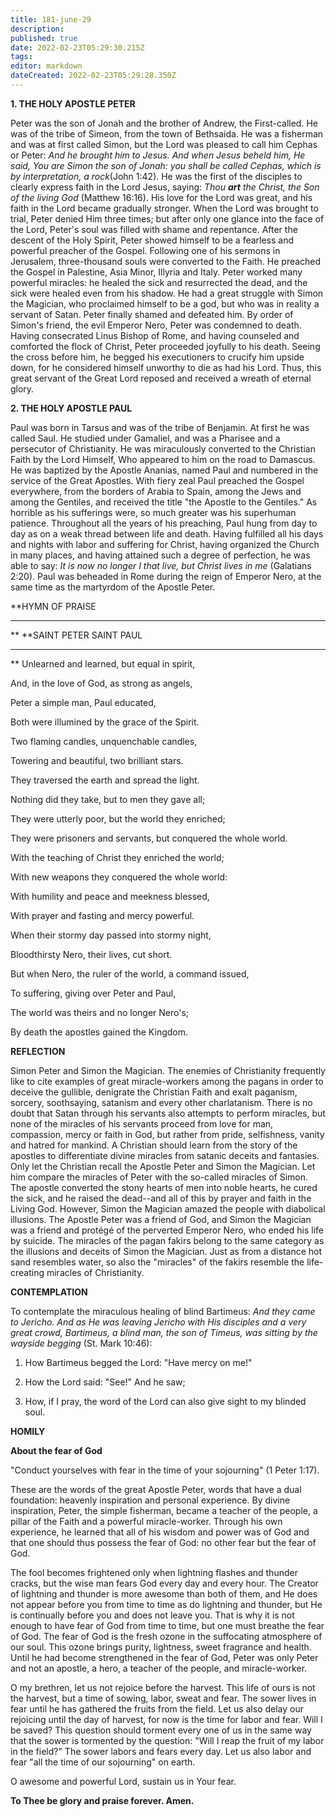 ```yaml
---
title: 181-june-29
description: 
published: true
date: 2022-02-23T05:29:30.215Z
tags: 
editor: markdown
dateCreated: 2022-02-23T05:29:28.350Z
---
```



**1. THE HOLY APOSTLE PETER**

Peter was the son of Jonah and the brother of Andrew, the First-called. He was of the tribe of Simeon, from the town of Bethsaida. He was a fisherman and was at first called Simon, but the Lord was pleased to call him Cephas or Peter: *And he brought him to Jesus. And when Jesus beheld him, He said, You are Simon the son of Jonah: you shall be called Cephas, which is by interpretation, a rock*(John 1:42). He was the first of the disciples to clearly express faith in the Lord Jesus, saying: *Thou **art** the Christ, the Son of the living God* (Matthew 16:16). His love for the Lord was great, and his faith in the Lord became gradually stronger. When the Lord was brought to trial, Peter denied Him three times; but after only one glance into the face of the Lord, Peter's soul was filled with shame and repentance. After the descent of the Holy Spirit, Peter showed himself to be a fearless and powerful preacher of the Gospel. Following one of his sermons in Jerusalem, three-thousand souls were converted to the Faith. He preached the Gospel in Palestine, Asia Minor, Illyria and Italy. Peter worked many powerful miracles: he healed the sick and resurrected the dead, and the sick were healed even from his shadow. He had a great struggle with Simon the Magician, who proclaimed himself to be a god, but who was in reality a servant of Satan. Peter finally shamed and defeated him. By order of Simon's friend, the evil Emperor Nero, Peter was condemned to death. Having consecrated Linus Bishop of Rome, and having counseled and comforted the flock of Christ, Peter proceeded joyfully to his death. Seeing the cross before him, he begged his executioners to crucify him upside down, for he considered himself unworthy to die as had his Lord. Thus, this great servant of the Great Lord reposed and received a wreath of eternal glory.

**2. THE HOLY APOSTLE PAUL**

Paul was born in Tarsus and was of the tribe of Benjamin. At first he was called Saul. He studied under Gamaliel, and was a Pharisee and a persecutor of Christianity. He was miraculously converted to the Christian Faith by the Lord Himself, Who appeared to him on the road to Damascus. He was baptized by the Apostle Ananias, named Paul and numbered in the service of the Great Apostles. With fiery zeal Paul preached the Gospel everywhere, from the borders of Arabia to Spain, among the Jews and among the Gentiles, and received the title "the Apostle to the Gentiles." As horrible as his sufferings were, so much greater was his superhuman patience. Throughout all the years of his preaching, Paul hung from day to day as on a weak thread between life and death. Having fulfilled all his days and nights with labor and suffering for Christ, having organized the Church in many places, and having attained such a degree of perfection, he was able to say: *It is now no longer I that live, but Christ lives in me* (Galatians 2:20). Paul was beheaded in Rome during the reign of Emperor Nero, at the same time as the martyrdom of the Apostle Peter.


**HYMN OF PRAISE
**** 
**
**SAINT PETER SAINT PAUL
**** 
**
Unlearned and learned, but equal in spirit,
 

And, in the love of God, as strong as angels,
 

Peter a simple man, Paul educated,
 

Both were illumined by the grace of the Spirit.
 

Two flaming candles, unquenchable candles,
 

Towering and beautiful, two brilliant stars.
 

They traversed the earth and spread the light.
 

Nothing did they take, but to men they gave all;
 

They were utterly poor, but the world they enriched;
 

They were prisoners and servants, but conquered the whole world.
 

With the teaching of Christ they enriched the world;
 

With new weapons they conquered the whole world:
 

With humility and peace and meekness blessed,
 

With prayer and fasting and mercy powerful.
 

When their stormy day passed into stormy night,
 

Bloodthirsty Nero, their lives, cut short.
 

But when Nero, the ruler of the world, a command issued,
 

To suffering, giving over Peter and Paul,
 

The world was theirs and no longer Nero's;
 

By death the apostles gained the Kingdom.
 

**REFLECTION**

Simon Peter and Simon the Magician. The enemies of Christianity frequently like to cite examples of great miracle-workers among the pagans in order to deceive the gullible, denigrate the Christian Faith and exalt paganism, sorcery, soothsaying, satanism and every other charlatanism. There is no doubt that Satan through his servants also attempts to perform miracles, but none of the miracles of his servants proceed from love for man, compassion, mercy or faith in God, but rather from pride, selfishness, vanity and hatred for mankind. A Christian should learn from the story of the apostles to differentiate divine miracles from satanic deceits and fantasies. Only let the Christian recall the Apostle Peter and Simon the Magician. Let him compare the miracles of Peter with the so-called miracles of Simon. The apostle converted the stony hearts of men into noble hearts, he cured the sick, and he raised the dead--and all of this by prayer and faith in the Living God. However, Simon the Magician amazed the people with diabolical illusions. The Apostle Peter was a friend of God, and Simon the Magician was a friend and protégé of the perverted Emperor Nero, who ended his life by suicide. The miracles of the pagan fakirs belong to the same category as the illusions and deceits of Simon the Magician. Just as from a distance hot sand resembles water, so also the "miracles" of the fakirs resemble the life-creating miracles of Christianity.


**CONTEMPLATION**


To contemplate the miraculous healing of blind Bartimeus: *And they came to Jericho. And as He was leaving Jericho with His disciples and a very great crowd, Bartimeus, a blind man, the son of Timeus, was sitting by the wayside begging* (St. Mark 10:46):

1.  How Bartimeus begged the Lord: "Have mercy on me!"

1.  How the Lord said: "See!" And he saw;

1.  How, if I pray, the word of the Lord can also give sight to my blinded soul.


**HOMILY**


**About the fear of God**

"Conduct yourselves with fear in the time of your sojourning" (1 Peter 1:17).

These are the words of the great Apostle Peter, words that have a dual foundation: heavenly inspiration and personal experience. By divine inspiration, Peter, the simple fisherman, became a teacher of the people, a pillar of the Faith and a powerful miracle-worker. Through his own experience, he learned that all of his wisdom and power was of God and that one should thus possess the fear of God: no other fear but the fear of God.

The fool becomes frightened only when lightning flashes and thunder cracks, but the wise man fears God every day and every hour. The Creator of lightning and thunder is more awesome than both of them, and He does not appear before you from time to time as do lightning and thunder, but He is continually before you and does not leave you. That is why it is not enough to have fear of God from time to time, but one must breathe the fear of God. The fear of God is the fresh ozone in the suffocating atmosphere of our soul. This ozone brings purity, lightness, sweet fragrance and health. Until he had become strengthened in the fear of God, Peter was only Peter and not an apostle, a hero, a teacher of the people, and miracle-worker.

O my brethren, let us not rejoice before the harvest. This life of ours is not the harvest, but a time of sowing, labor, sweat and fear. The sower lives in fear until he has gathered the fruits from the field. Let us also delay our rejoicing until the day of harvest, for now is the time for labor and fear. Will I be saved? This question should torment every one of us in the same way that the sower is tormented by the question: "Will I reap the fruit of my labor in the field?" The sower labors and fears every day. Let us also labor and fear "all the time of our sojourning" on earth.

O awesome and powerful Lord, sustain us in Your fear.

**To Thee be glory and praise forever. Amen.**
